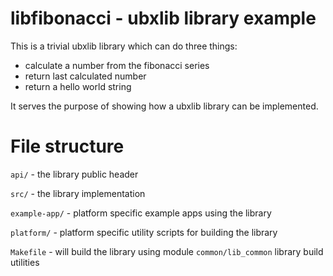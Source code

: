# libfibonacci - ubxlib library example

This is a trivial ubxlib library which can do three things:
* calculate a number from the fibonacci series
* return last calculated number
* return a hello world string

It serves the purpose of showing how a ubxlib library can be implemented.

# File structure

`api/` - the library public header

`src/` - the library implementation

`example-app/` - platform specific example apps using the library

`platform/` - platform specific utility scripts for building the library

`Makefile` - will build the library using module `common/lib_common` library build utilities